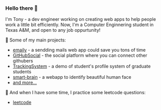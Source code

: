 ### Hello there 👋

I'm Tony - a dev engineer working on creating web apps to help people work a little bit efficiently. Now, I'm a Computer Enginnering student in Texas A&M, and open to any job oppurtunity!

🚀 Some of my main projects:

- [emaily](https://github.com/CCTSAI-Tony/emaily) - a sendding mails web app could save you tons of time
- [GitHubSocial](https://github.com/CCTSAI-Tony/GitHubSocial) - the social platform where you can connect other githubers
- [TrackingSystem](https://github.com/CCTSAI-Tony/TrackingSystem) - a demo of student's profile system of graduate students
- [smart-brain](https://github.com/CCTSAI-Tony/smart-brain) - a webapp to identify beautiful human face
- [and more...](https://github.com/CCTSAI-Tony)

🤡 And when I have some time, I practice some leetcode questions:

- [leetcode](https://github.com/CCTSAI-Tony/leetcode)
